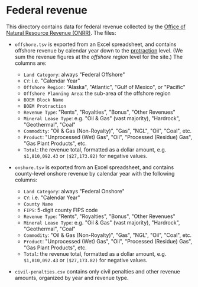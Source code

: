 # Federal revenue
This directory contains data for federal revenue collected by the
[Office of Natural Resource Revenue (ONRR)][ONRR]. The files:

* `offshore.tsv` is exported from an Excel spreadsheet, and contains
  offshore revenue by calendar year down to the [protraction] level.
  (We sum the revenue figures at the _offshore region_ level for the site.)
  The columns are:
  * `Land Category`: always "Federal Offshore"
  * `CY`: i.e. "Calendar Year"
  * `Offshore Region`: "Alaska", "Atlantic", "Gulf of Mexico", or "Pacific"
  * `Offshore Planning Area`: the sub-area of the offshore region
  * `BOEM Block Name`
  * `BOEM Protraction`
  * `Revenue Type`: "Rents", "Royalties", "Bonus", "Other Revenues"
  * `Mineral Lease Type`: e.g. "Oil & Gas" (vast majority), "Hardrock",
    "Geothermal", "Coal"
  * `Commodity`: "Oil & Gas (Non-Royalty)", "Gas", "NGL", "Oil", "Coal", etc.
  * `Product`: "Unprocessed (Wet) Gas", "Oil", "Processed (Residue) Gas", "Gas Plant Products", etc.
  * `Total`: the revenue total, formatted as a dollar amount, e.g.
    `$1,810,092.43` or `($27,173.82)` for negative values.
  
* `onshore.tsv` is exported from an Excel spreadsheet, and contains
  county-level onshore revenue by calendar year with the following columns:
  * `Land Category`: always "Federal Onshore"
  * `CY`: i.e. "Calendar Year"
  * `County Name`
  * `FIPS`: 5-digit county FIPS code
  * `Revenue Type`: "Rents", "Royalties", "Bonus", "Other Revenues"
  * `Mineral Lease Type`: e.g. "Oil & Gas" (vast majority), "Hardrock",
    "Geothermal", "Coal"
  * `Commodity`: "Oil & Gas (Non-Royalty)", "Gas", "NGL", "Oil", "Coal", etc.
  * `Product`: "Unprocessed (Wet) Gas", "Oil", "Processed (Residue) Gas", "Gas Plant Products", etc.
  * `Total`: the revenue total, formatted as a dollar amount, e.g.
    `$1,810,092.43` or `($27,173.82)` for negative values.

* `civil-penalties.csv` contains only civil penalties and other revenue
  amounts, organized by year and revenue type.

[ONRR]: https://www.onrr.gov/
[protraction]: https://www.boem.gov/Official-Protraction-Diagrams/
